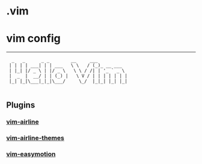 # .vim

# vim config

---


```
  _   _      _ _        __     ___           
 | | | | ___| | | ___   \ \   / (_)_ __ ___  
 | |_| |/ _ \ | |/ _ \   \ \ / /| | '_ ` _ \ 
 |  _  |  __/ | | (_) |   \ V / | | | | | | |
 |_| |_|\___|_|_|\___/     \_/  |_|_| |_| |_|
                                             
```

## Plugins

### [vim-airline](https://github.com/vim-airline/vim-airline)

### [vim-airline-themes](https://github.com/vim-airline/vim-airline-themes#vim-airline-themes--)



### [vim-easymotion](https://github.com/easymotion/vim-easymotion)

